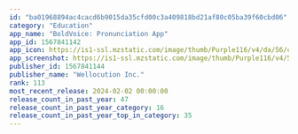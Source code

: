 ```yaml
---
id: "ba01968894ac4cacd6b9015da35cfd00c3a409818bd21af80c05ba39f60cbd06"
category: "Education"
app_name: "BoldVoice: Pronunciation App"
app_id: 1567841142
app_icon: https://is1-ssl.mzstatic.com/image/thumb/Purple116/v4/da/56/c8/da56c8fc-233f-0aa4-7b4e-afbc15da1d68/AppIcon-0-0-1x_U007emarketing-0-7-0-85-220.png/1024x1024bb.png
app_screenshot: https://is1-ssl.mzstatic.com/image/thumb/Purple116/v4/5c/d2/9e/5cd29e64-9df2-1a04-ab0c-f8d535b90536/46594acf-05ce-4ea4-8e66-a5a28ceb5d1a_Position_U003d1.png/1242x2688bb.png
publisher_id: 1567841144
publisher_name: "Wellocution Inc."
rank: 113
most_recent_release: 2024-02-02 00:00:00
release_count_in_past_year: 47
release_count_in_past_year_category: 16
release_count_in_past_year_top_in_category: 35
---
```

